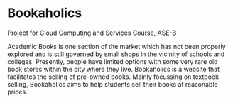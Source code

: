 # Bookaholics
Project for Cloud Computing and Services Course, ASE-B 

Academic Books is one section of the market which has not been properly explored and is still governed by small shops in the vicinity of schools and colleges.
Presently, people have limited options with some very rare old book stores within the city where they live.
Bookaholics is a website that facilitates the selling of pre-owned books. Mainly focussing on textbook selling, Bookaholics aims to help students sell their books at reasonable prices. 
